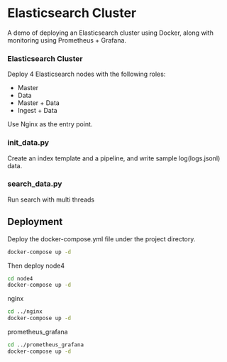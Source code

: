 # Elasticsearch Cluster

A demo of deploying an Elasticsearch cluster using Docker, along with monitoring using Prometheus + Grafana.

### Elasticsearch Cluster

Deploy 4 Elasticsearch nodes with the following roles:

* Master
* Data
* Master + Data
* Ingest + Data

Use Nginx as the entry point.

### init_data.py

Create an index template and a pipeline, and write sample log(logs.jsonl) data.


### search_data.py

Run search with multi threads

## Deployment


Deploy the docker-compose.yml file under the project directory.

```sh
docker-compose up -d
```

Then deploy node4

```sh
cd node4
docker-compose up -d
```

nginx
```sh
cd ../nginx
docker-compose up -d
```

prometheus_grafana
```sh
cd ../prometheus_grafana
docker-compose up -d
```
